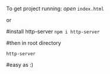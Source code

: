 To get project running: 
*open*
`index.html`

or 

#install http-server
`npm i http-server`

#then in root directory

`http-server`

#easy as :)

